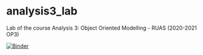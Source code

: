 # analysis3_lab
Lab of the course Analysis 3: Object Oriented Modelling - RUAS (2020-2021 OP3)

[![Binder](https://mybinder.org/badge_logo.svg)](https://mybinder.org/v2/gh/bbashari/analysis3_lab/main)
